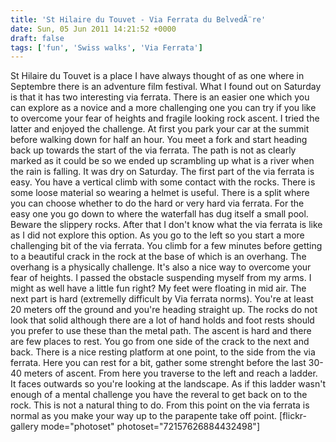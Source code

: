 ```yaml
---
title: 'St Hilaire du Touvet - Via Ferrata du BelvedÃ¨re'
date: Sun, 05 Jun 2011 14:21:52 +0000
draft: false
tags: ['fun', 'Swiss walks', 'Via Ferrata']
---
```


St Hilaire du Touvet is a place I have always thought of as one where in Septembre there is an adventure film festival. What I found out on Saturday is that it has two interesting via ferrata. There is an easier one which you can explore as a novice and a more challenging one you can try if you like to overcome your fear of heights and fragile looking rock ascent. I tried the latter and enjoyed the challenge. At first you park your car at the summit before walking down for half an hour. You meet a fork and start heading back up towards the start of the via ferrata. The path is not as clearly marked as it could be so we ended up scrambling up what is a river when the rain is falling. It was dry on Saturday. The first part of the via ferrata is easy. You have a vertical climb with some contact with the rocks. There is some loose material so wearing a helmet is useful. There is a split where you can choose whether to do the hard or very hard via ferrata. For the easy one you go down to where the waterfall has dug itself a small pool. Beware the slippery rocks. After that I don't know what the via ferrata is like as I did not explore this option. As you go to the left so you start a more challenging bit of the via ferrata. You climb for a few minutes before getting to a beautiful crack in the rock at the base of which is an overhang. The overhang is a physically challenge. It's also a nice way to overcome your fear of heights. I passed the obstacle suspending myself from my arms. I might as well have a little fun right? My feet were floating in mid air. The next part is hard (extremelly difficult by Via ferrata norms). You're at least 20 meters off the ground and you're heading straight up. The rocks do not look that solid although there are a lot of hand holds and foot rests should you prefer to use these than the metal path. The ascent is hard and there are few places to rest. You go from one side of the crack to the next and back. There is a nice resting platform at one point, to the side from the via ferrata. Here you can rest for a bit, gather some strenght before the last 30-40 meters of ascent. From here you traverse to the left and reach a ladder. It faces outwards so you're looking at the landscape. As if this ladder wasn't enough of a mental challenge you have the reveral to get back on to the rock. This is not a natural thing to do. From this point on the via ferrata is normal as you make your way up to the parapente take off point. \[flickr-gallery mode="photoset" photoset="72157626884432498"\]